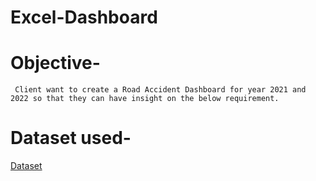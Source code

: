 # Excel-Dashboard

# Objective-

     Client want to create a Road Accident Dashboard for year 2021 and 2022 so that they can have insight on the below requirement.

# Dataset used-
 <a href="https://docs.google.com/spreadsheets/d/1R_uaoZL18nRbqC_MULVne90h3SdRbAyn/edit?gid=1319047066#gid=1319047066">Dataset<a>
